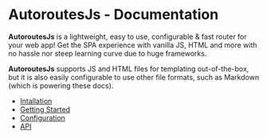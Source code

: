 # AutoroutesJs - Documentation

**AutoroutesJs** is a lightweight, easy to use, configurable & fast router for your web app! Get the SPA experience with vanilla JS, HTML and more with no hassle nor steep learning curve due to huge frameworks.

**AutoroutesJs** supports JS and HTML files for templating out-of-the-box, but it is also easily configurable to use other file formats, such as Markdown (which is powering these docs).

- [Intallation]($$BASE8URL/installation)
- [Getting Started]($$BASE8URL/getstarted)
- [Configuration]($$BASE8URL/configuration)
- [API]($$BASE8URL/api)